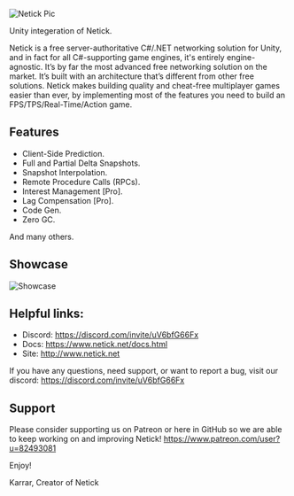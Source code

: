 ![Netick Pic](https://i.ibb.co/QbCLKD3/Netick-Github.png)

Unity integeration of Netick.

Netick is a free server-authoritative C#/.NET networking solution for Unity, and in fact for all C#-supporting game engines, it's entirely engine-agnostic. It’s by far the most advanced free networking solution on the market. It’s built with an architecture that’s different from other free solutions. Netick makes building quality and cheat-free multiplayer games easier than ever, by implementing most of the features you need to build an FPS/TPS/Real-Time/Action game.


## Features
  * Client-Side Prediction.
  * Full and Partial Delta Snapshots.
  * Snapshot Interpolation.
  * Remote Procedure Calls (RPCs).
  * Interest Management [Pro].
  * Lag Compensation [Pro].
  * Code Gen.
  * Zero GC.

And many others.

## Showcase
![Showcase](https://i.ibb.co/L1Jv7Z3/netick-games2.png)


## Helpful links:
  * Discord: https://discord.com/invite/uV6bfG66Fx
  * Docs: https://www.netick.net/docs.html
  * Site: http://www.netick.net

If you have any questions, need support, or want to report a bug, visit our discord: 
https://discord.com/invite/uV6bfG66Fx
 
## Support
Please consider supporting us on Patreon or here in GitHub so we are able to keep working on and improving Netick!
https://www.patreon.com/user?u=82493081

Enjoy!

Karrar,
Creator of Netick